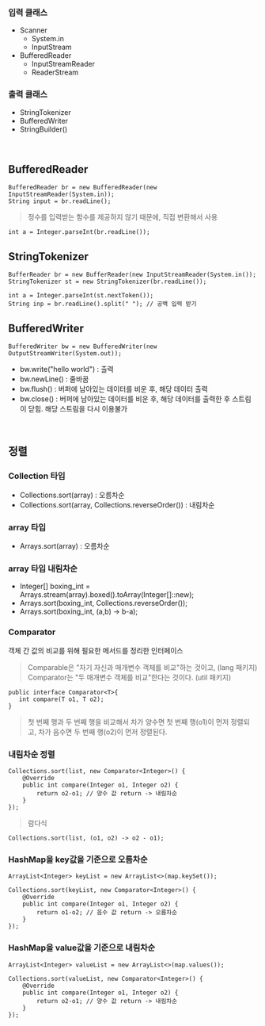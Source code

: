 ### 입력 클래스
- Scanner
  - System.in
  - InputStream
- BufferedReader
  - InputStreamReader
  - ReaderStream

### 출력 클래스
- StringTokenizer
- BufferedWriter
- StringBuilder()

<br>

## BufferedReader

```
BufferedReader br = new BufferedReader(new InputStreamReader(System.in));
String input = br.readLine();
```

> 정수를 입력받는 함수를 제공하지 않기 때문에, 직접 변환해서 사용
```
int a = Integer.parseInt(br.readLine());
```

## StringTokenizer

```
BufferReader br = new BufferReader(new InputStreamReader(System.in());
StringTokenizer st = new StringTokenizer(br.readLine());

int a = Integer.parseInt(st.nextToken());
String inp = br.readLine().split(" "); // 공백 입력 받기
```

## BufferedWriter
```
BufferedWriter bw = new BufferedWriter(new OutputStreamWriter(System.out));
```
- bw.write("hello world") : 출력
- bw.newLine() : 줄바꿈
- bw.flush() : 버퍼에 남아있는 데이터를 비운 후, 해당 데이터 출력
- bw.close() : 버퍼에 남아있는 데이터를 비운 후, 해당 데이터를 출력한 후 스트림이 닫힘. 해당 스트림을 다시 이용불가

<br>

## 정렬

### Collection 타입
- Collections.sort(array) : 오름차순
- Collections.sort(array, Collections.reverseOrder()) : 내림차순

### array 타입
- Arrays.sort(array) : 오름차순

### array 타입 내림차순
- Integer[] boxing_int = Arrays.stream(array).boxed().toArray(Integer[]::new);
- Arrays.sort(boxing_int, Collections.reverseOrder());
- Arrays.sort(boxing_int, (a,b) -> b-a);

### Comparator
객체 간 값의 비교를 위해 필요한 메서드를 정리한 인터페이스
> Comparable은 "자기 자신과 매개변수 객체를 비교"하는 것이고, (lang 패키지)
> Comparator는 "두 매개변수 객체를 비교"한다는 것이다. (util 패키지)
```
public interface Comparator<T>{
   int compare(T o1, T o2);
}
```
> 첫 번째 행과 두 번째 행을 비교해서 차가 양수면 첫 번째 행(o1)이 먼저 정렬되고, 차가 음수면 두 번째 행(o2)이 먼저 정렬된다.
### 내림차순 정렬
```
Collections.sort(list, new Comparator<Integer>() {
    @Override
    public int compare(Integer o1, Integer o2) {
        return o2-o1; // 양수 값 return -> 내림차순
    }
});

```
> 람다식
```
Collections.sort(list, (o1, o2) -> o2 - o1);
```
### HashMap을 key값을 기준으로 오름차순
```
ArrayList<Integer> keyList = new ArrayList<>(map.keySet());

Collections.sort(keyList, new Comparator<Integer>() {
    @Override
    public int compare(Integer o1, Integer o2) {
        return o1-o2; // 음수 값 return -> 오름차순
    }
});
```

### HashMap을 value값을 기준으로 내림차순
```
ArrayList<Integer> valueList = new ArrayList<>(map.values());

Collections.sort(valueList, new Comparator<Integer>() {
    @Override
    public int compare(Integer o1, Integer o2) {
        return o2-o1; // 양수 값 return -> 내림차순
    }
});
```
